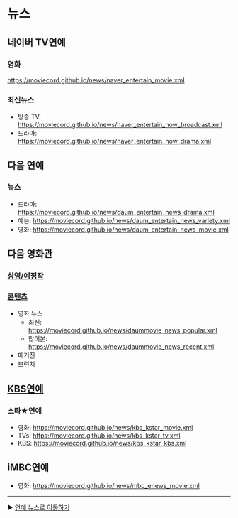 # 뉴스

## 네이버 TV연예
  ### 영화
https://moviecord.github.io/news/naver_entertain_movie.xml  
  ### 최신뉴스
  - 방송·TV: https://moviecord.github.io/news/naver_entertain_now_broadcast.xml  
  - 드라마: https://moviecord.github.io/news/naver_entertain_now_drama.xml  

## 다음 연예
  ### 뉴스
 - 드라마: https://moviecord.github.io/news/daum_entertain_news_drama.xml  
 - 예능: https://moviecord.github.io/news/daum_entertain_news_variety.xml  
 - 영화: https://moviecord.github.io/news/daum_entertain_news_movie.xml  

## 다음 영화관
  ### [상영/예정작](https://github.com/MOVIECORD/daum#%EC%83%81%EC%98%81%EC%98%88%EC%A0%95%EC%9E%91)
  ### [콘텐츠](https://github.com/MOVIECORD/daum#%EC%83%81%EC%98%81%EC%98%88%EC%A0%95%EC%9E%91)
- 영화 뉴스  
  - 최신: https://moviecord.github.io/news/daummovie_news_popular.xml  
  - 많이본: https://moviecord.github.io/news/daummovie_news_recent.xml  
- 매거진  
- 브런치   

## [KBS연예](https://github.com/MOVIECORD/kbs)
  ### 스타★연예
  - 영화: https://moviecord.github.io/news/kbs_kstar_movie.xml  
  - TVs: https://moviecord.github.io/news/kbs_kstar_tv.xml  
  - KBS: https://moviecord.github.io/news/kbs_kstar_kbs.xml  

## iMBC연예
- 영화: https://moviecord.github.io/news/mbc_enews_movie.xml  

---

▶️ [연예 뉴스로 이동하기](https://github.com/KPOPCORD/news)

